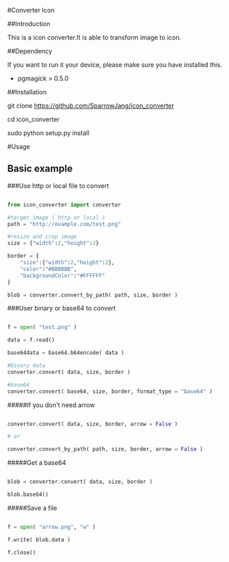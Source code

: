 #Converter Icon

##Introduction

This is a icon converter.It is able to transform image to icon.


##Dependency

If you want to run it your device, please make sure you have installed this.

* pgmagick > 0.5.0


##Installation

git clone https://github.com/SparrowJang/icon_converter

cd icon\_converter

sudo python setup.py install

#Usage

## Basic example

###Use http or local file to convert

``` python

from icon_converter import converter

#target image ( http or local )
path = "http://example.com/test.png"

#resize and crop image
size = {"width":2,"height":2}

border = {
    "size":{"width":2,"height":2},
    "color":"#BBBBBB",
    "backgroundColor":"#FFFFFF"
}

blob = converter.convert_by_path( path, size, border )

```

###User binary or base64 to convert

``` python

f = open( "test.png" )

data = f.read()

base64data = base64.b64encode( data )

#binary data
converter.convert( data, size, border )

#base64
converter.convert( base64, size, border, format_type = "base64" )

```

#####If you don't need arrow

``` python

converter.convert( data, size, border, arrow = False )

# or

converter.convert_by_path( path, size, border, arrow = False )
```

#####Get a base64

``` python

blob = converter.convert( data, size, border )

blob.base64()
```

#####Save a file

``` python

f = open( "arrow.png", "w" )

f.write( blob.data )

f.close()
```

